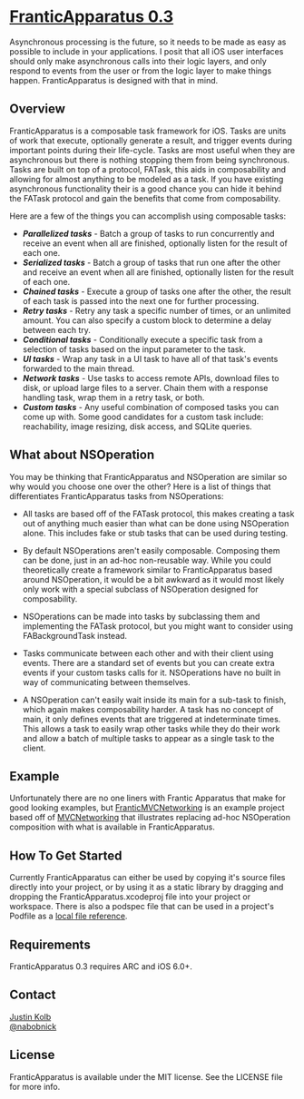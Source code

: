 # [FranticApparatus 0.3](https://github.com/jkolb/FranticApparatus)

Asynchronous processing is the future, so it needs to be made as easy as possible to include in your applications. I posit that all iOS user interfaces should only make asynchronous calls into their logic layers, and only respond to events from the user or from the logic layer to make things happen. FranticApparatus is designed with that in mind.

## Overview

FranticApparatus is a composable task framework for iOS. Tasks are units of work that execute, optionally generate a result, and trigger events during important points during their life-cycle. Tasks are most useful when they are asynchronous but there is nothing stopping them from being synchronous. Tasks are built on top of a protocol, FATask, this aids in composability and allowing for almost anything to be modeled as a task. If you have existing asynchronous functionality their is a good chance you can hide it behind the FATask protocol and gain the benefits that come from composability.

Here are a few of the things you can accomplish using composable tasks:

* ***Parallelized tasks*** - Batch a group of tasks to run concurrently and receive an event when all are finished, optionally listen for the result of each one.
* ***Serialized tasks*** - Batch a group of tasks that run one after the other and receive an event when all are finished, optionally listen for the result of each one.
* ***Chained tasks*** - Execute a group of tasks one after the other, the result of each task is passed into the next one for further processing.
* ***Retry tasks*** - Retry any task a specific number of times, or an unlimited amount. You can also specify a custom block to determine a delay between each try.
* ***Conditional tasks*** - Conditionally execute a specific task from a selection of tasks based on the input parameter to the task.
* ***UI tasks*** - Wrap any task in a UI task to have all of that task's events forwarded to the main thread.
* ***Network tasks*** - Use tasks to access remote APIs, download files to disk, or upload large files to a server. Chain them with a response handling task, wrap them in a retry task, or both.
* ***Custom tasks*** - Any useful combination of composed tasks you can come up with. Some good candidates for a custom task include: reachability, image resizing, disk access, and SQLite queries.

## What about NSOperation

You may be thinking that FranticApparatus and NSOperation are similar so why would you choose one over the other? Here is a list of things that differentiates FranticApparatus tasks from NSOperations:

* All tasks are based off of the FATask protocol, this makes creating a task out of anything much easier than what can be done using NSOperation alone. This includes fake or stub tasks that can be used during testing.

* By default NSOperations aren't easily composable. Composing them can be done, just in an ad-hoc non-reusable way. While you could theoretically create a framework similar to FranticApparatus based around NSOperation, it would be a bit awkward as it would most likely only work with a special subclass of NSOperation designed for composability.

* NSOperations can be made into tasks by subclassing them and implementing the FATask protocol, but you might want to consider using FABackgroundTask instead.

* Tasks communicate between each other and with their client using events. There are a standard set of events but you can create extra events if your custom tasks calls for it. NSOperations have no built in way of communicating between themselves.

* A NSOperation can't easily wait inside its main for a sub-task to finish, which again makes composability harder. A task has no concept of main, it only defines events that are triggered at indeterminate times. This allows a task to easily wrap other tasks while they do their work and allow a batch of multiple tasks to appear as a single task to the client.

## Example

Unfortunately there are no one liners with Frantic Apparatus that make for good looking examples, but [FranticMVCNetworking](https://github.com/jkolb/FranticMVCNetworking.git) is an example project based off of [MVCNetworking](http://developer.apple.com/library/ios/#samplecode/MVCNetworking/Introduction/Intro.html) that illustrates replacing ad-hoc NSOperation composition with what is available in FranticApparatus.

## How To Get Started

Currently FranticApparatus can either be used by copying it's source files directly into your project, or by using it as a static library by dragging and dropping the FranticApparatus.xcodeproj file into your project or workspace. There is also a podspec file that can be used in a project's Podfile as a [local file reference](https://gist.github.com/radiospiel/2009100).

## Requirements

FranticApparatus 0.3 requires ARC and iOS 6.0+.

## Contact

[Justin Kolb](https://github.com/jkolb)  
[@nabobnick](https://twitter.com/nabobnick)

## License

FranticApparatus is available under the MIT license. See the LICENSE file for more info.
